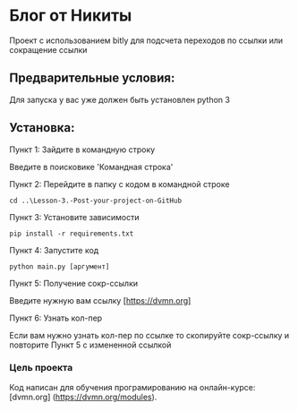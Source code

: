 # Блог от Никиты

Проект с использованием bitly для подсчета переходов по ссылки или сокращение ссылки 

## Предварительные условия:

Для запуска у вас уже должен быть установлен  python 3

## Установка:

Пункт 1: Зайдите в командную строку

Введите в поисковике 'Командная строка'

Пункт 2: Перейдите в папку с кодом в командной строке

```
cd ..\Lesson-3.-Post-your-project-on-GitHub
```

Пункт 3: Установите зависимости

```
pip install -r requirements.txt
```

Пункт 4: Запустите код

```
python main.py [аргумент]
```

Пункт 5: Получение сокр-ссылки

Введите нужную вам ссылку [https://dvmn.org]                                                                                                                                     

Пункт 6: Узнать кол-пер

Если вам нужно узнать кол-пер по ссылке то скопируйте сокр-ссылку и повторите Пункт 5 с измененной ссылкой                                                                       

### Цель проекта

Код написан для обучения програмированию на онлайн-курсе:[dvmn.org] (https://dvmn.org/modules).
